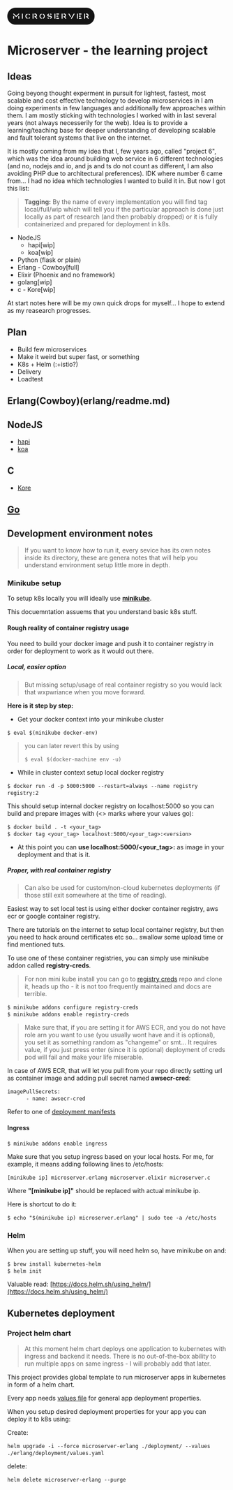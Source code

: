 ![project microserver](./misc/logo.png "Microserver")

# Microserver - the learning project


## Ideas

Going beyong thought experment in pursuit for lightest, fastest, most scalable and cost effective technology to develop microservices in I am doing experiments in few languages and additionally few approaches within them. I am mostly sticking with technologies I worked with in last several years (not always necesserily for the web). Idea is to provide a learning/teaching base for deeper understanding of developing scalable and fault tolerant systems that live on the internet.

It is mostly coming from my idea that I, few years ago, called "project 6", which was the idea around building web service in 6 different technologies (and no, nodejs and io, and js and ts do not count as different, I am also avoiding PHP due to architectural preferences). IDK where number 6 came from... I had no idea which technologies I wanted to build it in. But now I got this list:

> **Tagging:** By the name of every implementation you will find tag local/full/wip which will tell you if the particular approach is done just locally as part of research (and then probably dropped) or it is fully containerized and prepared for deployment in k8s.

* NodeJS
  * hapi[wip]
  * koa[wip]
* Python (flask or plain)
* Erlang - Cowboy[full]
* Elixir (Phoenix and no framework)
* golang[wip]
* c - Kore[wip]

At start notes here will be my own quick drops for myself... I hope to extend as my reasearch progresses.

## Plan

* Build few microservices
* Make it weird but super fast, or something
* K8s + Helm (:+istio?)
* Delivery
* Loadtest

## Erlang(Cowboy)(erlang/readme.md)

## NodeJS

* [hapi](nodejs/hapi/readme.md)
* [koa](nodejs/koa/readme.md)

## C

* [Kore](c/kore/readme.md)

## [Go](golang/readme.md)



## Development environment notes
> If you want to know how to run it, every sevice has its own notes inside its directory, these are genera notes that will help you understand environment setup little more in depth.

### Minikube setup

To setup k8s locally you will ideally use [**minikube**](https://kubernetes.io/docs/setup/minikube/).

This docuemntation assuems that you understand basic k8s stuff.

#### Rough reality of container registry usage

You need to build your docker image and push it to container registry in order for deployment to work as it would out there.

##### Local, easier option
> But missing setup/usage of real container registry so you would lack that wxpwriance when you move forward.

**Here is it step by step:**

* Get your docker context into your minikube cluster

```
$ eval $(minikube docker-env)
```

> you can later revert this by using
>
> ```
> $ eval $(docker-machine env -u)
> ```


* While in cluster context setup local docker registry

```
$ docker run -d -p 5000:5000 --restart=always --name registry registry:2
```

This should setup internal docker registry on localhost:5000 so you can build and prepare images with (<> marks where your values go):

```
$ docker build . -t <your_tag>
$ docker tag <your_tag> localhost:5000/<your_tag>:<version>
```

* At this point you can **use localhost:5000/<your_tag>:<version>** as image in your deployment and that is it.

##### Proper, with real container registry
> Can also be used for custom/non-cloud kubernetes deployments (if those still exit somewhere at the time of reading).

Easiest way to set local test is using either docker container registry, aws ecr or google container registry.

There are tutorials on the internet to setup local container registry, but then you need to hack around certificates etc so... swallow some upload time or find mentioned tuts.

To use one of these container registries, you can simply use minikube addon called **registry-creds**.

> For non mini kube install you can go to [registry creds](https://github.com/upmc-enterprises/registry-creds) repo and clone it, heads up tho - it is not too frequently maintained and docs are terrible.

```
$ minikube addons configure registry-creds
$ minikube addons enable registry-creds
```

> Make sure that, if you are setting it for AWS ECR, and you do not have role arn you want to use (you usually wont have and it is optional), you set it as something random as "changeme" or smt... It requires value, if you just press enter (since it is optional) deployment of creds pod will fail and make your life miserable.

In case of AWS ECR, that will let you pull from your repo directly setting url as container image and adding pull secret named **awsecr-cred**:
```
imagePullSecrets:
      - name: awsecr-cred
```

Refer to one of [deployment manifests](erlang/deployment/deployment.yaml)

#### Ingress

```
$ minikube addons enable ingress
```

Make sure that you setup ingress based on your local hosts. For me, for example, it means adding following lines to /etc/hosts:

```
[minikube ip] microserver.erlang microserver.elixir microserver.c
```
Where **"[minikube ip]"** should be replaced with actual minikube ip.

Here is shortcut to do it:

```
$ echo "$(minikube ip) microserver.erlang" | sudo tee -a /etc/hosts
```

### Helm

When you are setting up stuff, you will need helm so, have minikube on and:

```
$ brew install kubernetes-helm
$ helm init
```
Valuable read: [https://docs.helm.sh/using_helm/](https://docs.helm.sh/using_helm/)

## Kubernetes deployment

### Project helm chart

> At this moment helm chart deploys one application to kubernetes with ingress and backend it needs. There is no out-of-the-box ability to run multiple apps on same ingress - I will probably add that later.

This project provides global template to run microserver apps in kubernetes in form of a helm chart.

Every app needs [values file](erlang/deployment/values.yaml) for general app deployment properties.

When you setup desired deployment properties for your app you can deploy it to k8s using:

Create:
```
helm upgrade -i --force microserver-erlang ./deployment/ --values ./erlang/deployment/values.yaml
```
delete:
```
helm delete microserver-erlang --purge
```